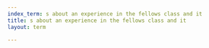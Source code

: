 ```yaml
---
index_term: s about an experience in the fellows class and it
title: s about an experience in the fellows class and it
layout: term

---
```

